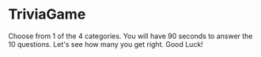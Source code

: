 # TriviaGame
Choose from 1 of the 4 categories.
You will have 90 seconds to answer the 10 questions.
Let's see how many you get right.
Good Luck!